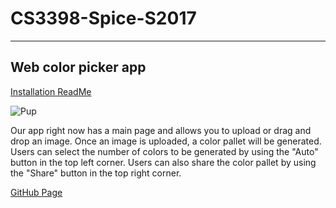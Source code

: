 # CS3398-Spice-S2017
----
## Web color picker app

[Installation ReadMe](https://github.com/CS3398-Spice-Girls/CS3398-Spice-S2017/blob/develop/web-app/README.md)

![Pup](https://cloud.githubusercontent.com/assets/25303847/25367708/0bfb2ac0-293d-11e7-9914-88f10dc6959e.jpeg)

Our app right now has a main page and allows you to upload or drag and drop an image. Once an image is uploaded, a color pallet will be generated. Users can select the number of colors to be generated by using the "Auto" button in the top left corner. Users can also share the color pallet by using the "Share" button in the top right corner.

[GitHub Page](https://cs3398-spice-girls.githun.io/CS3398-Spice-S2017)
